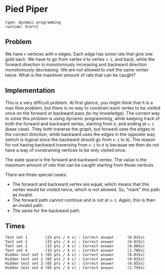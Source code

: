 # Pied Piper

```
type: dynamic programming
runtime: O(m*n)
```

## Problem

We have `n` vertices with `m` edges. Each edge has some rats that give one gold
each. We have to go from vertex `0` to vertex `n-1`, and back, while the
forward direction is monotonously increasing and backward direction
monotonously decreasing. We are not allowed to visit the same vertex twice.
What is the maximum amount of rats that can be caught?

## Implementation

This is a very difficult problem. At first glance, you might think that it is a
max flow problem, but there is no way to constrain each vertex to be visited
once on the forward or backward pass (to my knowledge). The correct way to
solve this problem is using dynamic programming, while keeping track of both
the forward and backward vertex, starting from `0`, and ending at `n-1` (base
case). They both traverse the graph, but forward uses the edges in the correct
direction, while backward uses the edges in the opposite way (which is logical
since the backward should go from `n-1` to `0`). The reason for not having
backward traversing from `n-1` to `0` is because we then do not have a way of
constraining vertices to be only visited once.

The state space is the forward and backward vertex. The value is the maximum
amount of rats that can be caught starting from those vertices. 

There are three special cases:
 - The forward and backward vertex are equal, which means that this vertex
   would be visited twice, which is not allowed. So, "mark" this path as
   invalid.
 - The forward path cannot continue and is not at `n-1`. Again, this is then an
   invalid path.
 - The same for the backward path.

## Times

```
Test set 1        (25 pts / 4 s) : Correct answer      (0.015s)
Test set 2        (25 pts / 4 s) : Correct answer      (0.015s)
Test set 3        (15 pts / 4 s) : Correct answer      (0.866s)
Test set 4        (15 pts / 4 s) : Correct answer      (2.786s)
Hidden test set 1 (05 pts / 4 s) : Correct answer      (0.015s)
Hidden test set 2 (05 pts / 4 s) : Correct answer      (0.015s)
Hidden test set 3 (05 pts / 4 s) : Correct answer      (0.855s)
Hidden test set 4 (05 pts / 4 s) : Correct answer      (2.756s)
```
